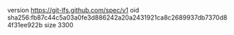 version https://git-lfs.github.com/spec/v1
oid sha256:fb87c44c5a03a0fe3d886242a20a2431921ca8c2689937db7370d84f31ee922b
size 3300
